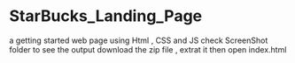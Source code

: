 # StarBucks_Landing_Page
a getting started web page using Html , CSS and JS 
check ScreenShot folder to see the output 
download the zip file , extrat it then open index.html 
